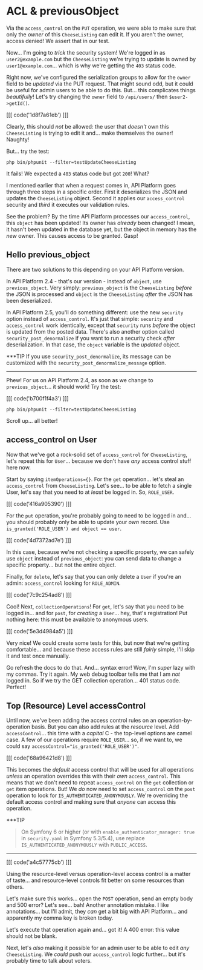 # ACL & previousObject

Via the `access_control` on the `PUT` operation, we were able to make sure that
only the *owner* of this `CheeseListing` can edit it. If you aren't the owner,
access denied! We assert that in our test.

Now... I'm going to *trick* the security system! We're logged in as
`user2@example.com` but the `CheeseListing` we're trying to update is owned by
`user1@example.com`... which is why we're getting the `403` status code.

Right now, we've configured the serialization groups to allow for the `owner`
field to be *updated* via the PUT request. That might sound odd, but it could
be useful for admin users to be able to do this. But... this complicates things
*beautifully*! Let's try changing the `owner` field to `/api/users/` then
`$user2->getId()`.

[[[ code('1d8f7a61eb') ]]]

Clearly, this should *not* be allowed: the user that *doesn't* own this `CheeseListing`
is trying to edit it and... make themselves the owner! Naughty!

But... try the test:

```terminal-silent
php bin/phpunit --filter=testUpdateCheeseListing
```

It fails! We expected a `403` status code but got `200`! What?

I mentioned earlier that when a request comes in, API Platform goes through
three steps in a specific order. First it deserializes the JSON and updates the
`CheeseListing` object. Second it applies our `access_control` security and *third*
it executes our validation rules.

See the problem? By the time API Platform processes our `access_control`, this
`object` has been updated! Its owner has *already* been changed! I mean, it hasn't
been updated in the database yet, but the object in memory has the *new* owner.
This causes access to be granted. Gasp!

## Hello previous_object

There are two solutions to this depending on your API Platform version.

In API Platform 2.4 - that's our version - instead of `object`, use `previous_object`.
Very simply: `previous_object` is the `CheeseListing` *before* the JSON is
processed and `object` is the `CheeseListing` *after* the JSON has been deserialized.

In API Platform 2.5, you'll do something different: use the new `security` option
instead of `access_control`. It's just that simple: `security` and `access_control`
work identically, except that `security` runs *before* the object is updated from
the posted data. There's also another option called `security_post_denormalize`
if you want to run a security check *after* deserialization. In that case, the
`object` variable is the *updated* object.

***TIP
If you use `security_post_denormalize`, its message can be customized with the
`security_post_denormalize_message` option.
***

Phew! For us on API Platform 2.4, as soon as we change to `previous_object`...
it should work! Try the test:

[[[ code('b700f1f4a3') ]]]

```terminal-silent
php bin/phpunit --filter=testUpdateCheeseListing
```

Scroll up... all better!

## access_control on User

Now that we've got a rock-solid set of `access_control` for `CheeseListing`, let's
repeat this for `User`... because we don't have *any* access control stuff here now.

Start by saying `itemOperations={}`. For the `get` operation... let's steal an
`access_control` from `CheeseListing`. Let's see... to be able to fetch a single
User, let's say that you need to at *least* be logged in. So, `ROLE_USER`.

[[[ code('416a905390') ]]]

For the `put` operation, you're probably going to need to be logged in and...
you should probably only be able to update your *own* record. Use
`is_granted('ROLE_USER') and object == user`.

[[[ code('4d7372ad7e') ]]]

In this case, because we're not checking a specific property, we can safely
use `object` instead of `previous_object`: you can send data to change a specific
property... but not the entire object.

Finally, for `delete`, let's say that you can only delete a `User` if you're an
admin: `access_control` looking for `ROLE_ADMIN`.

[[[ code('7c9c254ad8') ]]]

Cool! Next, `collectionOperations`! For `get`, let's say that you need to be
logged in... and for `post`, for *creating* a `User`... hey, that's registration!
Put nothing here: this must be available to anonymous users.

[[[ code('5e3d4984a5') ]]]

Very nice! We could create some tests for this, but now that we're getting
comfortable... and because these access rules are still *fairly* simple, I'll
skip it and test once manually.

Go refresh the docs to do that. And... syntax error! Wow, I'm *super* lazy with
my commas. Try it again. My web debug toolbar tells me that I am *not* logged in.
So if we try the GET collection operation... 401 status code. Perfect!

## Top (Resource) Level accessControl

Until now, we've been adding the access control rules on an operation-by-operation
basis. But you can also add rules at the *resource* level. Add `accessControl`...
this time with a *capital* C - the top-level options are camel case. A few of
our operations require `ROLE_USER`... so, if we want to, we could say
`accessControl="is_granted('ROLE_USER')"`.

[[[ code('68a96421d8') ]]]

This becomes the *default* access control that will be used for all operations
*unless* an operation overrides this with their *own* `access_control`. This
means that we don't need to repeat `access_control` on the `get` collection or
`get` item operations. But! We *do* now need to set `access_control` on the `post`
operation to look for `IS_AUTHENTICATED_ANONYMOUSLY`. We're overriding the
default access control and making sure that *anyone* can access this operation.

***TIP
> On Symfony 6 or higher (or with `enable_authenticator_manager: true` in `security.yaml` in Symfony 5.3/5.4), use
> replace `IS_AUTHENTICATED_ANONYMOUSLY` with `PUBLIC_ACCESS`.
***

[[[ code('a4c57775cb') ]]]

Using the resource-level versus operation-level access control is a matter of
taste... and resource-level controls fit better on some resources than others.

Let's make sure this works... open the `POST` operation, send an empty body and
500 error? Let's see... bah! Another annotation mistake. I like annotations... but
I'll admit, they *can* get a bit big with API Platform... and apparently my comma
key is broken today.

Let's execute that operation again and... got it! A 400 error: this value should
not be blank.

Next, let's *also* making it possible for an admin user to be able to edit
*any* `CheeseListing`. We *could* push our `access_control` logic further...
but it's probably time to talk about voters.
